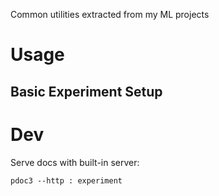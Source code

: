 Common utilities extracted from my ML projects

# Usage

## Basic Experiment Setup

# Dev

Serve docs with built-in server:

```
pdoc3 --http : experiment
```
